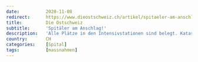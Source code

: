 ```yaml
---
date:          2020-11-08
redirect:      https://www.dieostschweiz.ch/artikel/spitaeler-am-anschlag-KvrzAPo
title:         Die Ostschweiz
subtitle:      'Spitäler am Anschlag!'
description:   'Alle Plätze in den Intensivstationen sind belegt. Katastrophe. Was, haben Sie nicht mitbekommen? Ja vertrauen Sie nicht auf die Prognosen der Wissenschaft?'
country:       CH
categories:    [Spital]
tags:          [massnahmen]
---
```

